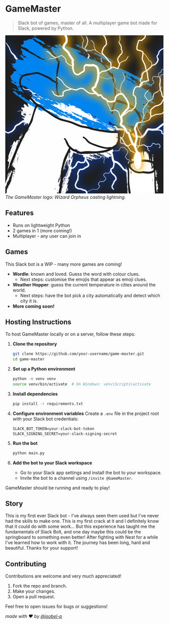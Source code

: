 # GameMaster
> Slack bot of games, master of all. A multiplayer game bot made for Slack, powered by Python.

![The GameMaster logo: Wizard Orpheus casting lightning.](game-master.png)
*The GameMaster logo: Wizard Orpheus casting lightning.*

## Features
- Runs on lightweight Python
- 2 games in 1 (more coming!)
- Multiplayer - any user can join in

## Games
This Slack bot is a WIP - many more games are coming!
- **Wordle**: known and loved. Guess the word with colour clues. 
    - Next steps: customise the emojis that appear as emoji clues.
- **Weather Hopper**: guess the current temperature in cities around the world.
    - Next steps: have the bot pick a city automatically and detect which city it is.
- **More coming soon!**

## Hosting Instructions
To host GameMaster locally or on a server, follow these steps:
1. **Clone the repository**
    ```bash
    git clone https://github.com/your-username/game-master.git
    cd game-master
    ```
2. **Set up a Python environment**
    ```bash
    python -m venv venv
    source venv/bin/activate  # On Windows: venv\Scripts\activate
    ```
3. **Install dependencies**
    ```bash
    pip install -r requirements.txt
    ```
4. **Configure environment variables**
    Create a `.env` file in the project root with your Slack bot credentials:
    ```
    SLACK_BOT_TOKEN=your-slack-bot-token
    SLACK_SIGNING_SECRET=your-slack-signing-secret
    ```
5. **Run the bot**
    ```bash
    python main.py
    ```
6. **Add the bot to your Slack workspace**

    - Go to your Slack app settings and install the bot to your workspace.
    - Invite the bot to a channel using `/invite @GameMaster`.

GameMaster should be running and ready to play!

## Story
This is my first ever Slack bot - I've always seen them used but I've never had the skills to make one. This is my first crack at it and I definitely know that it could do with some work... But this experience has taught me the fundamentals of Slack Bolt, and one day maybe this could be the springboard to something even better! After fighting with Nest for a while I've learned how to work with it. The journey has been long, hard and beautiful. Thanks for your support!

## Contributing
Contributions are welcome and very much appreciated!

1. Fork the repo and branch.
2. Make your changes.
3. Open a pull request.

Feel free to open issues for bugs or suggestions! 

*made with ❤️ by [@isobel-p](https://github.com/isobel-p)*